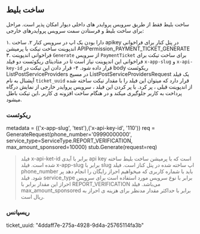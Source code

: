  ساخت بلیط
---
ساخت بلیط فقط از طریق سرویس پروایدر های داخلی دیوار امکان پذیر است. مراحل برای ساخت بلیط و فرستادن سمت سرویس پروایدر‌های خارجی:

۱. دارا بودن یک اپ در سرویس کنار 
۲. ساخت apikey در پنل کنار برای فراخوانی اندپوینت ساخت تیکت با پرمیشن APIPermission_PAYMENT_TICKET_GENERATE
۳. فراخوانی اندپوینت `Generate` از سرویس `PaymentTicket` برای ساخت تیکت
 برای فراخوانی این اندپوینت نیاز است تا در متادیتای ریکوئست دو فیلد `x-app-slug` و `x-api-key-id` قرار داده شود.
۴- قرار دادن این تیکت در body ریکوئست ListPostServiceProviders
در مسیج ListPostServiceProvidersRequest یک فیلد آپشنال به نام `ticket_uuid` قرار دارد که میتوان این فیلد را با مقدار تیکت ساخته شده از اندپوینت قبلی ، پر کرد. با پر کردن این فیلد ، سرویس پروایدر خارجی از نمایش درگاه پرداخت به کاربر جلوگیری میکند و در هنگام ساخت افزونه ی کاربر ،‌این تیکت باطل میشود.



### ریکوئست

metadata = (('x-app-slug', 'test'),('x-api-key-id', '110'))
req = GenerateRequest(phone_number='09990000000', service_type=ServiceType.REPORT_VERIFICATION, max_amount_sponsored=10000)
stub.Generate(request=req)

 > فیلد x-api-ket-id برابر با آیدی api key است که با پرمیشن ساخت بلیط ساخته شده است.
> فیلد x-app-slug برابر با slug اپ ساخته شده در پنل کناز است.
> فیلد phone_number باید با شماره کاربری که میخواهیم احراز رایگان را انجام دهد پر شود. 
> فیلد service_type برابر با نوع سرویس مورد استفاده است برای سرویس احراز این مقدار برابر با REPORT_VERIFICATION می‌باشد.
> فیلد max_amount_sponsored برابر با حداکثر مقدار مدنظر برای هزینه ی احراز به ریال است. 
### ریسپانس

ticket_uuid: "4ddaff7e-275a-4928-9d4a-25765114fa3b"